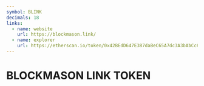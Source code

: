 ```yaml
---
symbol: BLINK
decimals: 18
links:
  - name: website
    url: https://blockmason.link/
  - name: explorer
    url: https://etherscan.io/token/0x42BEdD647E387daBeC65A7dc3A3bAbCc68BB664d
---
```


# BLOCKMASON LINK TOKEN
